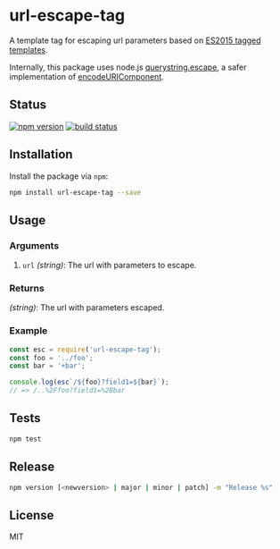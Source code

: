 # url-escape-tag
A template tag for escaping url parameters based on [ES2015 tagged templates](https://developer.mozilla.org/en-US/docs/Web/JavaScript/Reference/template_strings#Tagged_template_strings).

Internally, this package uses node.js [querystring.escape](https://nodejs.org/api/querystring.html#querystring_querystring_escape), a safer implementation of [encodeURIComponent](https://developer.mozilla.org/en/docs/Web/JavaScript/Reference/Global_Objects/encodeURIComponent).

## Status
[![npm version][npm-image]][npm-url] [![build status][travis-image]][travis-url]

## Installation
Install the package via `npm`:

```sh
npm install url-escape-tag --save
```

## Usage
### Arguments
1. `url` _(string)_: The url with parameters to escape.

### Returns
_(string)_: The url with parameters escaped.

### Example

```js
const esc = require('url-escape-tag');
const foo = '../foo';
const bar = '+bar';

console.log(esc`/${foo}?field1=${bar}`);
// => /..%2Ffoo?field1=%2Bbar
```

## Tests

```sh
npm test
```

## Release

```sh
npm version [<newversion> | major | minor | patch] -m "Release %s"
```

## License
MIT

[npm-image]: https://img.shields.io/npm/v/url-escape-tag.svg?style=flat-square
[npm-url]: https://npmjs.org/package/url-escape-tag
[travis-image]: https://img.shields.io/travis/seegno/url-escape-tag.svg?style=flat-square
[travis-url]: https://travis-ci.org/seegno/url-escape-tag
